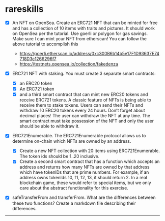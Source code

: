 # rareskills

- [x] An NFT on OpenSea. Create an ERC721 NFT that can be minted for free and has a collection of 10 items with traits and pictures. It should work on OpenSea per the tutorial. Use goerli or polygon for gas savings. Make sure I can mint your NFT from etherscan! You can follow the above tutorial to accomplish this

  - https://goerli.etherscan.io/address/0xc300B6b14b5e17F1D93637E74718D3c1266296f7
  - https://testnets.opensea.io/collection/fakedenza

- [x] ERC721 NFT with staking. You must create 3 separate smart contracts:

  - [x] an ERC20 token
  - [x] An ERC721 token
  - [x] and a third smart contract that can mint new ERC20 tokens and receive ERC721 tokens. A classic feature of NFTs is being able to receive them to stake tokens. Users can send their NFTs and withdraw 10 ERC20 tokens every 24 hours. Don’t forget about decimal places! The user can withdraw the NFT at any time. The smart contract must take possession of the NFT and only the user should be able to withdraw it.

- [x] ERC721Enumerable. The ERC721Enumerable protocol allows us to determine on-chain which NFTs are owned by an address.

  - [x] Create a new NFT collection with 20 items using ERC721Enumerable. The token ids should be 1..20 inclusive.
  - [x] Create a second smart contract that has a function which accepts an address and returns how many NFTs are owned by that address which have tokenIDs that are prime numbers. For example, if an address owns tokenIds 10, 11, 12, 13, it should return 2. In a real blockchain game, these would refer to special items, but we only care about the abstract functionality for this exercise.

- [x] safeTransferFrom and transferFrom. What are the differences between these two functions? Create a markdown file describing their differences.

---
